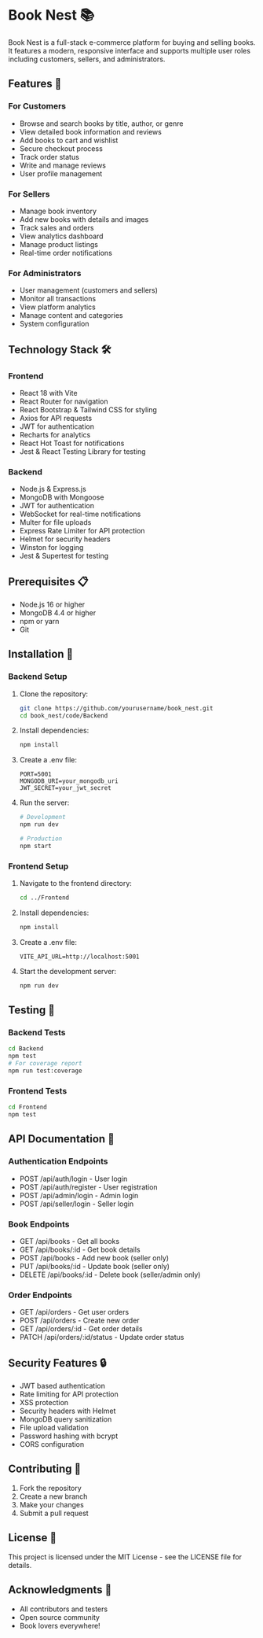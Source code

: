 # Book Nest 📚

Book Nest is a full-stack e-commerce platform for buying and selling books. It features a modern, responsive interface and supports multiple user roles including customers, sellers, and administrators.

## Features 🌟

### For Customers
- Browse and search books by title, author, or genre
- View detailed book information and reviews
- Add books to cart and wishlist
- Secure checkout process
- Track order status
- Write and manage reviews
- User profile management

### For Sellers
- Manage book inventory
- Add new books with details and images
- Track sales and orders
- View analytics dashboard
- Manage product listings
- Real-time order notifications

### For Administrators
- User management (customers and sellers)
- Monitor all transactions
- View platform analytics
- Manage content and categories
- System configuration

## Technology Stack 🛠️

### Frontend
- React 18 with Vite
- React Router for navigation
- React Bootstrap & Tailwind CSS for styling
- Axios for API requests
- JWT for authentication
- Recharts for analytics
- React Hot Toast for notifications
- Jest & React Testing Library for testing

### Backend
- Node.js & Express.js
- MongoDB with Mongoose
- JWT for authentication
- WebSocket for real-time notifications
- Multer for file uploads
- Express Rate Limiter for API protection
- Helmet for security headers
- Winston for logging
- Jest & Supertest for testing

## Prerequisites 📋

- Node.js 16 or higher
- MongoDB 4.4 or higher
- npm or yarn
- Git

## Installation 🚀

### Backend Setup

1. Clone the repository:
   ```bash
   git clone https://github.com/yourusername/book_nest.git
   cd book_nest/code/Backend
   ```

2. Install dependencies:
   ```bash
   npm install
   ```

3. Create a .env file:
   ```
   PORT=5001
   MONGODB_URI=your_mongodb_uri
   JWT_SECRET=your_jwt_secret
   ```

4. Run the server:
   ```bash
   # Development
   npm run dev
   
   # Production
   npm start
   ```

### Frontend Setup

1. Navigate to the frontend directory:
   ```bash
   cd ../Frontend
   ```

2. Install dependencies:
   ```bash
   npm install
   ```

3. Create a .env file:
   ```
   VITE_API_URL=http://localhost:5001
   ```

4. Start the development server:
   ```bash
   npm run dev
   ```

## Testing 🧪

### Backend Tests
```bash
cd Backend
npm test
# For coverage report
npm run test:coverage
```

### Frontend Tests
```bash
cd Frontend
npm test
```

## API Documentation 📖

### Authentication Endpoints
- POST /api/auth/login - User login
- POST /api/auth/register - User registration
- POST /api/admin/login - Admin login
- POST /api/seller/login - Seller login

### Book Endpoints
- GET /api/books - Get all books
- GET /api/books/:id - Get book details
- POST /api/books - Add new book (seller only)
- PUT /api/books/:id - Update book (seller only)
- DELETE /api/books/:id - Delete book (seller/admin only)

### Order Endpoints
- GET /api/orders - Get user orders
- POST /api/orders - Create new order
- GET /api/orders/:id - Get order details
- PATCH /api/orders/:id/status - Update order status

## Security Features 🔒

- JWT based authentication
- Rate limiting for API protection
- XSS protection
- Security headers with Helmet
- MongoDB query sanitization
- File upload validation
- Password hashing with bcrypt
- CORS configuration

## Contributing 🤝

1. Fork the repository
2. Create a new branch
3. Make your changes
4. Submit a pull request

## License 📄

This project is licensed under the MIT License - see the LICENSE file for details.

## Acknowledgments 🙏

- All contributors and testers
- Open source community
- Book lovers everywhere! 